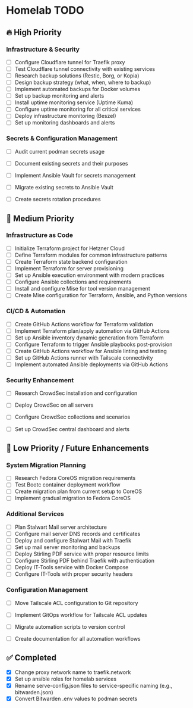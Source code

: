 # Homelab TODO


## 🔥 High Priority

### Infrastructure & Security
- [ ] Configure Cloudflare tunnel for Traefik proxy
- [ ] Test Cloudflare tunnel connectivity with existing services
- [ ] Research backup solutions (Restic, Borg, or Kopia)
- [ ] Design backup strategy (what, when, where to backup)
- [ ] Implement automated backups for Docker volumes
- [ ] Set up backup monitoring and alerts
- [ ] Install uptime monitoring service (Uptime Kuma)
- [ ] Configure uptime monitoring for all critical services
- [ ] Deploy infrastructure monitoring (Beszel)
- [ ] Set up monitoring dashboards and alerts

### Secrets & Configuration Management
- [ ] Audit current podman secrets usage
- [ ] Document existing secrets and their purposes
- [ ] Implement Ansible Vault for secrets management
- [ ] Migrate existing secrets to Ansible Vault
- [ ] Create secrets rotation procedures


## 🚀 Medium Priority

### Infrastructure as Code
- [ ] Initialize Terraform project for Hetzner Cloud
- [ ] Define Terraform modules for common infrastructure patterns
- [ ] Create Terraform state backend configuration
- [ ] Implement Terraform for server provisioning
- [ ] Set up Ansible execution environment with modern practices
- [ ] Configure Ansible collections and requirements
- [ ] Install and configure Mise for tool version management
- [ ] Create Mise configuration for Terraform, Ansible, and Python versions

### CI/CD & Automation
- [ ] Create GitHub Actions workflow for Terraform validation
- [ ] Implement Terraform plan/apply automation via GitHub Actions
- [ ] Set up Ansible inventory dynamic generation from Terraform
- [ ] Configure Terraform to trigger Ansible playbooks post-provision
- [ ] Create GitHub Actions workflow for Ansible linting and testing
- [ ] Set up GitHub Actions runner with Tailscale connectivity
- [ ] Implement automated Ansible deployments via GitHub Actions

### Security Enhancement
- [ ] Research CrowdSec installation and configuration
- [ ] Deploy CrowdSec on all servers
- [ ] Configure CrowdSec collections and scenarios
- [ ] Set up CrowdSec central dashboard and alerts


## 🔧 Low Priority / Future Enhancements

### System Migration Planning
- [ ] Research Fedora CoreOS migration requirements
- [ ] Test Bootc container deployment workflow
- [ ] Create migration plan from current setup to CoreOS
- [ ] Implement gradual migration to Fedora CoreOS

### Additional Services
- [ ] Plan Stalwart Mail server architecture
- [ ] Configure mail server DNS records and certificates
- [ ] Deploy and configure Stalwart Mail with Traefik
- [ ] Set up mail server monitoring and backups
- [ ] Deploy Stirling PDF service with proper resource limits
- [ ] Configure Stirling PDF behind Traefik with authentication
- [ ] Deploy IT-Tools service with Docker Compose
- [ ] Configure IT-Tools with proper security headers

### Configuration Management
- [ ] Move Tailscale ACL configuration to Git repository
- [ ] Implement GitOps workflow for Tailscale ACL updates
- [ ] Migrate automation scripts to version control
- [ ] Create documentation for all automation workflows


## ✅ Completed

- [x] Change proxy network name to traefik.network
- [x] Set up ansible roles for homelab services
- [x] Rename serve-config.json files to service-specific naming (e.g., bitwarden.json)
- [x] Convert Bitwarden .env values to podman secrets
